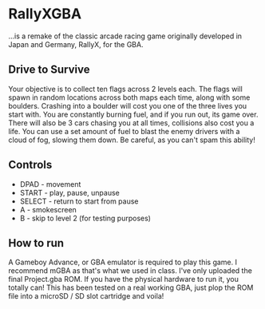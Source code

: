 # RallyXGBA

...is a remake of the classic arcade racing game originally developed in Japan and Germany, RallyX, for the GBA.

## Drive to Survive
Your objective is to collect ten flags across 2 levels each. The flags will spawn in random locations across both maps each time, along with some boulders. Crashing into a boulder will cost you one of the three lives you start with. You are constantly burning fuel, and if you run out, its game over. There will also be 3 cars chasing you at all times, collisions also cost you a life. You can use a set amount of fuel to blast the enemy drivers with a cloud of fog, slowing them down. Be careful, as you can't spam this ability!

## Controls
- DPAD - movement
- START - play, pause, unpause
- SELECT - return to start from pause
- A - smokescreen
- B - skip to level 2 (for testing purposes)

## How to run
A Gameboy Advance, or GBA emulator is required to play this game.
I recommend mGBA as that's what we used in class.
I've only uploaded the final Project.gba ROM.
If you have the physical hardware to run it, you totally can!
This has been tested on a real working GBA, just plop the ROM file into a microSD / SD slot cartridge and voila!
